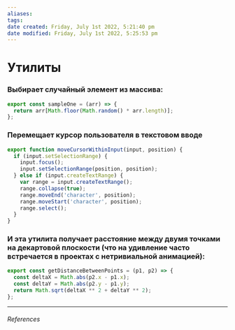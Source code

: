 ```yaml
---
aliases: 
tags: 
date created: Friday, July 1st 2022, 5:21:40 pm
date modified: Friday, July 1st 2022, 5:25:53 pm
---
```


# Утилиты

### Выбирает случайный элемент из массива:

```js
export const sampleOne = (arr) => {
  return arr[Math.floor(Math.random() * arr.length)];
};
```

### Перемещает курсор пользователя в текстовом вводе

```js
export function moveCursorWithinInput(input, position) {
  if (input.setSelectionRange) {
    input.focus();
    input.setSelectionRange(position, position);
  } else if (input.createTextRange) {
    var range = input.createTextRange();
    range.collapse(true);
    range.moveEnd('character', position);
    range.moveStart('character', position);
    range.select();
  }
}
```

### И эта утилита получает расстояние между двумя точками на декартовой плоскости (что на удивление часто встречается в проектах с нетривиальной анимацией):

```js
export const getDistanceBetweenPoints = (p1, p2) => {
  const deltaX = Math.abs(p2.x - p1.x);
  const deltaY = Math.abs(p2.y - p1.y);
  return Math.sqrt(deltaX ** 2 + deltaY ** 2);
};
```

---

###### References
